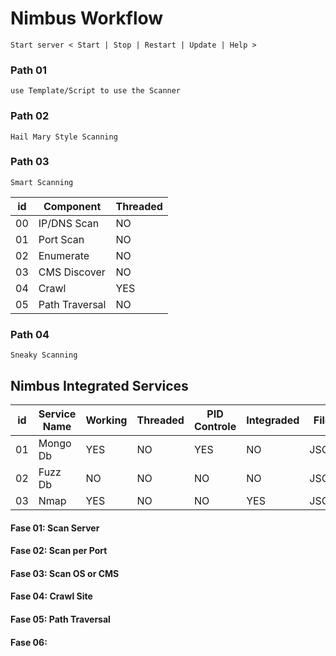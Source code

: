 # Nimbus Workflow
    Start server < Start | Stop | Restart | Update | Help >

### Path 01
    use Template/Script to use the Scanner
    
### Path 02
    Hail Mary Style Scanning
    
### Path 03
    Smart Scanning
    
id | Component | Threaded
-- | --------- | --------
00 | IP/DNS Scan | NO
01 | Port Scan | NO
02 | Enumerate | NO
03 | CMS Discover | NO
04 | Crawl     | YES
05 | Path Traversal | NO 

### Path 04
    Sneaky Scanning
    


## Nimbus Integrated Services

id | Service Name | Working | Threaded | PID Controle | Integraded | File Type | Done
-- | ------------ | ------- | -------- | ------------ | ---------- | --------- | ----
01 | Mongo Db     | YES     | NO       | YES          | NO         | JSON      | NO
02 | Fuzz Db      | NO      | NO       | NO           | NO         | JSON      | NO
03 | Nmap         | YES     | NO       | NO           | YES        | JSON/XML  | NO



#### Fase 01: Scan Server
#### Fase 02: Scan per Port
#### Fase 03: Scan OS or CMS
#### Fase 04: Crawl Site
#### Fase 05: Path Traversal
#### Fase 06: 
